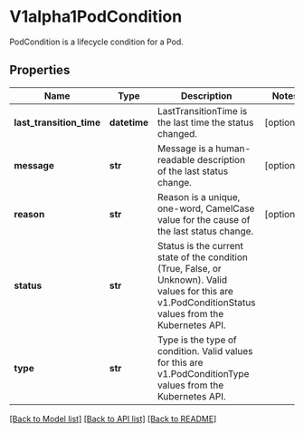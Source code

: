 # V1alpha1PodCondition

PodCondition is a lifecycle condition for a Pod.
## Properties
Name | Type | Description | Notes
------------ | ------------- | ------------- | -------------
**last_transition_time** | **datetime** | LastTransitionTime is the last time the status changed. | [optional] 
**message** | **str** | Message is a human-readable description of the last status change. | [optional] 
**reason** | **str** | Reason is a unique, one-word, CamelCase value for the cause of the last status change. | [optional] 
**status** | **str** | Status is the current state of the condition (True, False, or Unknown).  Valid values for this are v1.PodConditionStatus values from the Kubernetes API. | 
**type** | **str** | Type is the type of condition.  Valid values for this are v1.PodConditionType values from the Kubernetes API. | 

[[Back to Model list]](../README.md#documentation-for-models) [[Back to API list]](../README.md#documentation-for-api-endpoints) [[Back to README]](../README.md)


